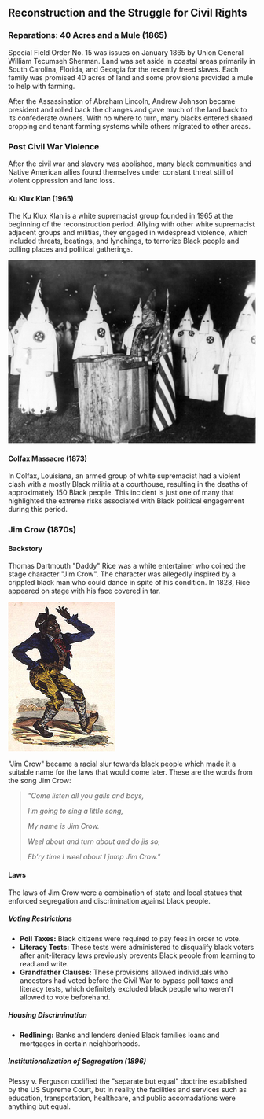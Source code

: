 ## Reconstruction and the Struggle for Civil Rights

### Reparations: 40 Acres and a Mule (1865)
Special Field Order No. 15 was issues on January 1865 by Union General William Tecumseh Sherman.  Land was set aside in coastal areas primarily in South Carolina, Florida, and Georgia for the recently freed slaves.  Each family was promised 40 acres of land and some provisions provided a mule to help with farming.

After the Assassination of Abraham Lincoln, Andrew Johnson became president and rolled back the changes and gave much of the land back to its confederate owners.  With no where to turn, many blacks entered shared cropping and tenant farming systems while others migrated to other areas.

### Post Civil War Violence
After the civil war and slavery was abolished, many black communities and Native American allies found themselves under constant threat still of violent oppression and land loss.

#### Ku Klux Klan (1965)
The Ku Klux Klan is a white supremacist group founded in 1965 at the beginning of the reconstruction period.  Allying with other white supremacist adjacent groups and militias, they engaged in widespread violence, which included threats, beatings, and lynchings, to terrorize Black people and polling places and political gatherings.

![KKK Night Rally](https://raw.githubusercontent.com/Chukobyte/black-history/main/assets/images/kkk_night_rally.png)

#### Colfax Massacre (1873)
In Colfax, Louisiana, an armed group of white supremacist had a violent clash with a mostly Black militia at a courthouse, resulting in the deaths of approximately 150 Black people. This incident is just one of many that highlighted the extreme risks associated with Black political engagement during this period.

### Jim Crow (1870s)

#### Backstory
Thomas Dartmouth "Daddy" Rice was a white entertainer who coined the stage character "Jim Crow".  The character was allegedly inspired by a crippled black man who could dance in spite of his condition.  In 1828, Rice appeared on stage with his face covered in tar.

![Jim Crow Poster](https://raw.githubusercontent.com/Chukobyte/black-history/main/assets/images/real_jim_crow.png)

"Jim Crow" became a racial slur towards black people which made it a suitable name for the laws that would come later.  These are the words from the song Jim Crow:

> *"Come listen all you galls and boys,*
>
> *I'm going to sing a little song,*
>
> *My name is Jim Crow.*
>
> *Weel about and turn about and do jis so,*
>
> *Eb'ry time I weel about I jump Jim Crow."*

#### Laws

The laws of Jim Crow were a combination of state and local statues that enforced segregation and discrimination against black people.

##### Voting Restrictions

- **Poll Taxes:** Black citizens were required to pay fees in order to vote.
- **Literacy Tests:** These tests were administered to disqualify black voters after anit-literacy laws previously prevents Black people from learning to read and write.
- **Grandfather Clauses:** These provisions allowed individuals who ancestors had voted before the Civil War to bypass poll taxes and literacy tests, which definitely excluded black people who weren't allowed to vote beforehand.

##### Housing Discrimination

- **Redlining:** Banks and lenders denied Black families loans and mortgages in certain neighborhoods.

##### Institutionalization of Segregation (1896)
Plessy v. Ferguson codified the "separate but equal" doctrine established by the US Supreme Court, but in reality the facilities and services such as education, transportation, healthcare, and public accomadations were anything but equal.
